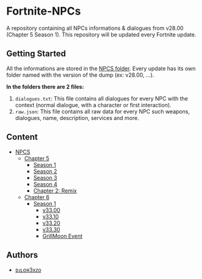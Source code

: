 # Fortnite-NPCs
A repository containing all NPCs informations & dialogues from v28.00 (Chapter 5 Season 1). This repository will be updated every Fortnite update.

## Getting Started
All the informations are stored in the [NPCS folder](./NPCS/). Every update has its own folder named with the version of the dump (ex: v28.00, ...).

**In the folders there are 2 files:**
1. `dialogues.txt`: This file contains all dialogues for every NPC with the context (normal dialogue, with a character or first interaction).
2. `raw.json`: This file contains all raw data for every NPC such weapons, dialogues, name, description, services and more.

## Content
- [NPCS](./NPCS/)
    - [Chapter 5](./NPCS/Chapter%205/)
        - [Season 1](./NPCS/Chapter%205/Season%201/)
        - [Season 2](./NPCS/Chapter%205/)
        - [Season 3](./NPCS/Chapter%205/Season%203/)
        - [Season 4](./NPCS/Chapter%205/Season%204/)
        - [Chapter 2: Remix](./NPCS/Chapter%205/Chapter%202%20Remix/)
    - [Chapter 6](./NPCS/Chapter%206/)
        - [Season 1](./NPCS/Chapter%206/Season%201/)
            - [v33.00](./NPCS/Chapter%206/Season%201/v33.00/)
            - [v33.10](./NPCS/Chapter%206/Season%201/v33.10/)
            - [v33.20](./NPCS/Chapter%206/Season%201/v33.20/)
            - [v33.30](./NPCS/Chapter%206/Season%201/v33.30/)
            - [GrillMoon Event](./NPCS/Chapter%206/Season%201/GrillMoon%20Event/)

## Authors
- [ᴅᴊʟᴏʀ3xᴢo](https://twitter.com/djlorenzouasset)